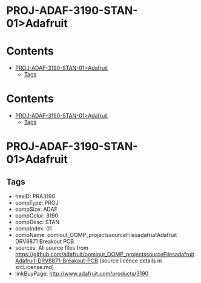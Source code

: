 
PROJ-ADAF-3190-STAN-01>Adafruit
===============================

Contents
========

* [PROJ-ADAF-3190-STAN-01>Adafruit](#proj-adaf-3190-stan-01adafruit)
	* [Tags](#tags)

Contents
========

* [PROJ-ADAF-3190-STAN-01>Adafruit](#proj-adaf-3190-stan-01adafruit)
	* [Tags](#tags)

# PROJ-ADAF-3190-STAN-01>Adafruit

## Tags

- hexID: PRA3190
- oompType: PROJ
- oompSize: ADAF
- oompColor: 3190
- oompDesc: STAN
- oompIndex: 01
- oompName: oomlout_OOMP_projectssourceFilesadafruitAdafruit DRV8871 Breakout PCB
- sources: All source files from https://github.com/adafruit/oomlout_OOMP_projectssourceFilesadafruitAdafruit-DRV8871-Breakout-PCB (source licence details in srcLicense.md)
- linkBuyPage: http://www.adafruit.com/products/3190
